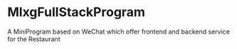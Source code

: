 # MlxgFullStackProgram
A MiniProgram based on WeChat which offer frontend and backend service for the Restaurant
